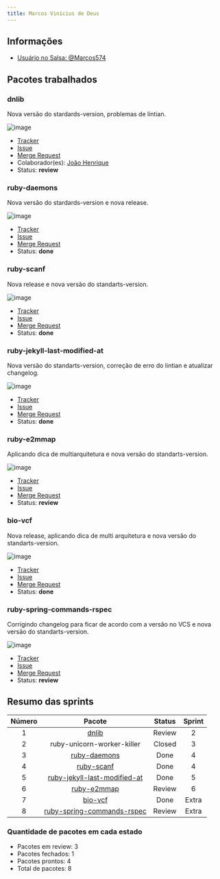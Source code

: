 ```yaml
---
title: Marcos Vinícius de Deus
---
```


## Informações

- [Usuário no Salsa: @Marcos574](https://salsa.debian.org/Marcos574)

## Pacotes trabalhados

### dnlib

Nova versão do stardards-version, problemas de lintian.

![image](/Debian_Pacotes/assets/dnlib.png)

- [Tracker](https://tracker.debian.org/pkg/dnlib)
- [Issue](https://salsa.debian.org/debian-brasilia-team/docs/-/issues/63)
- [Merge Request](https://salsa.debian.org/pkg-security-team/dnlib/-/merge_requests/1)
- Colaborador(es): [João Henrique](https://salsa.debian.org/joao-henrique10)
- Status: **review**

### ruby-daemons

Nova versão do stardards-version e nova release.

![image](/Debian_Pacotes/assets/ruby-daemons.png)

- [Tracker](https://tracker.debian.org/pkg/ruby-daemons)
- [Issue](https://salsa.debian.org/debian-brasilia-team/docs/-/issues/101)
- [Merge Request](https://salsa.debian.org/ruby-team/ruby-daemons/-/merge_requests/1)
- Status: **done**

### ruby-scanf

Nova release e nova versão do standarts-version.

![image](/Debian_Pacotes/assets/ruby-scanf.png)

- [Tracker](https://tracker.debian.org/pkg/ruby-scanf)
- [Issue](https://salsa.debian.org/debian-brasilia-team/docs/-/issues/107)
- [Merge Request](https://salsa.debian.org/ruby-team/ruby-scanf/-/merge_requests/1)
- Status: **done**

### ruby-jekyll-last-modified-at

Nova versão do standarts-version, correção de erro do lintian e atualizar changelog.

![image](/Debian_Pacotes/assets/ruby-jekyll-last-modified-at.png)

- [Tracker](https://tracker.debian.org/pkg/ruby-jekyll-last-modified-at)
- [Issue](https://salsa.debian.org/debian-brasilia-team/docs/-/issues/113)
- [Merge Request](https://salsa.debian.org/ruby-team/ruby-jekyll-last-modified-at/-/merge_requests/1)
- Status: **done**

### ruby-e2mmap

Aplicando dica de multiarquitetura e nova versão do standarts-version.

![image](/Debian_Pacotes/assets/ruby-e2mmap.png)

- [Tracker](https://tracker.debian.org/pkg/ruby-e2mmap)
- [Issue](https://salsa.debian.org/debian-brasilia-team/docs/-/issues/130)
- [Merge Request](https://salsa.debian.org/ruby-team/ruby-e2mmap/-/merge_requests/2)
- Status: **review**

### bio-vcf

Nova release, aplicando dica de multi arquitetura e nova versão do standarts-version.

![image](/Debian_Pacotes/assets/bio-vcf.png)

- [Tracker](https://tracker.debian.org/pkg/bio-vcf)
- [Issue](https://salsa.debian.org/debian-brasilia-team/docs/-/issues/139)
- [Merge Request](https://salsa.debian.org/med-team/bio-vcf/-/merge_requests/1)
- Status: **done**

### ruby-spring-commands-rspec

Corrigindo changelog para ficar de acordo com a versão no VCS e nova versão do standarts-version.

![image](/Debian_Pacotes/assets/ruby-spring-commands-rspec.png)

- [Tracker](https://tracker.debian.org/pkg/ruby-spring-commands-rspec)
- [Issue](https://salsa.debian.org/debian-brasilia-team/docs/-/issues/140)
- [Merge Request](https://salsa.debian.org/ruby-team/ruby-spring-commands-rspec/-/merge_requests/1)
- Status: **review**

## Resumo das sprints


|   Número   |   Pacote   |   Status   |   Sprint   |
|:------------:|:------------:|:------------:|:------------:|
|    1     |    [dnlib](#dnlib)     |    Review     |    2     |
|    2     |    ruby-unicorn-worker-killer     |    Closed     |    3     |
|    3     |    [ruby-daemons](#ruby-daemons)    |    Done    |    4    |
|    4     |    [ruby-scanf](#ruby-scanf)     |    Done     |    4     |
|    5     |    [ruby-jekyll-last-modified-at](#ruby-jekyll-last-modified-at)     |    Done     |    5     |
|    6     |    [ruby-e2mmap](#ruby-e2mmap)    |   Review    |    6    |
|    7     |    [bio-vcf](#bio-vcf)    |    Done    |    Extra    |
|    8     |    [ruby-spring-commands-rspec](#ruby-spring-commands-rspec)    |    Review    |    Extra    |


### Quantidade de pacotes em cada estado

- Pacotes em review: 3
- Pacotes fechados: 1
- Pacotes prontos: 4
- Total de pacotes: 8